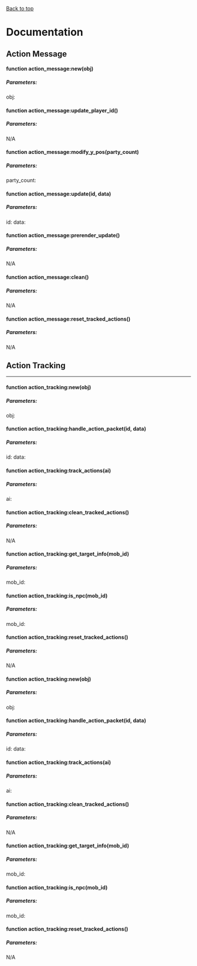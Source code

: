 [Back to top](ReadMe.md)
# Documentation
## Action Message


#### function action_message:new(obj)
##### Parameters:
obj:
#### function action_message:update_player_id()
##### Parameters:
N/A
#### function action_message:modify_y_pos(party_count)
##### Parameters:
party_count:
#### function action_message:update(id, data)
##### Parameters:
id:
data:
#### function action_message:prerender_update()
##### Parameters:
N/A
#### function action_message:clean()
##### Parameters:
N/A
#### function action_message:reset_tracked_actions()
##### Parameters:
N/A

## Action Tracking

----

#### function action_tracking:new(obj) 
##### Parameters:
obj:
#### function action_tracking:handle_action_packet(id, data)
##### Parameters:
id:
data:
#### function action_tracking:track_actions(ai)
##### Parameters:
ai:
#### function action_tracking:clean_tracked_actions()
##### Parameters:
N/A
#### function action_tracking:get_target_info(mob_id)
##### Parameters:
mob_id:
#### function action_tracking:is_npc(mob_id)
##### Parameters:
mob_id:
#### function action_tracking:reset_tracked_actions()
##### Parameters:
N/A
#### function action_tracking:new(obj) 
##### Parameters:
obj:
#### function action_tracking:handle_action_packet(id, data)
##### Parameters:
id:
data:
#### function action_tracking:track_actions(ai)
##### Parameters:
ai:
#### function action_tracking:clean_tracked_actions()
##### Parameters:
N/A
#### function action_tracking:get_target_info(mob_id)
##### Parameters:
mob_id:
#### function action_tracking:is_npc(mob_id)
##### Parameters:
mob_id:
#### function action_tracking:reset_tracked_actions()
##### Parameters:
N/A
